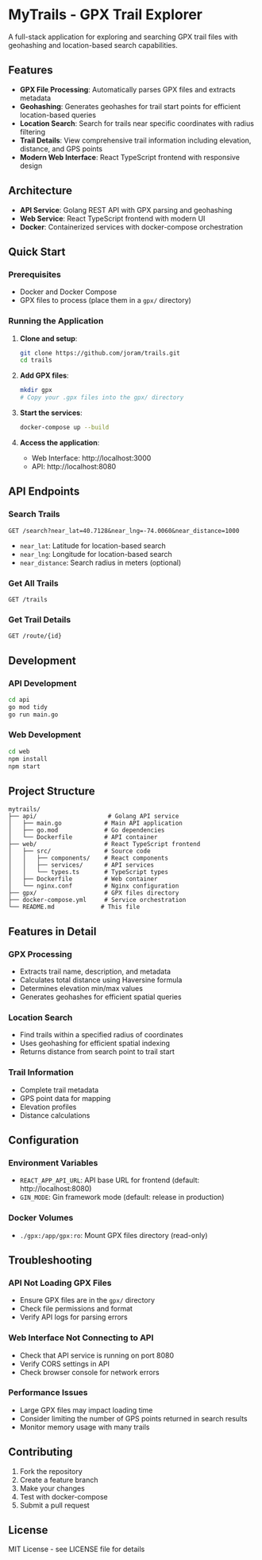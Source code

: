 # MyTrails - GPX Trail Explorer

A full-stack application for exploring and searching GPX trail files with geohashing and location-based search capabilities.

## Features

- **GPX File Processing**: Automatically parses GPX files and extracts metadata
- **Geohashing**: Generates geohashes for trail start points for efficient location-based queries
- **Location Search**: Search for trails near specific coordinates with radius filtering
- **Trail Details**: View comprehensive trail information including elevation, distance, and GPS points
- **Modern Web Interface**: React TypeScript frontend with responsive design

## Architecture

- **API Service**: Golang REST API with GPX parsing and geohashing
- **Web Service**: React TypeScript frontend with modern UI
- **Docker**: Containerized services with docker-compose orchestration

## Quick Start

### Prerequisites

- Docker and Docker Compose
- GPX files to process (place them in a `gpx/` directory)

### Running the Application

1. **Clone and setup**:
   ```bash
   git clone https://github.com/joram/trails.git
   cd trails
   ```

2. **Add GPX files**:
   ```bash
   mkdir gpx
   # Copy your .gpx files into the gpx/ directory
   ```

3. **Start the services**:
   ```bash
   docker-compose up --build
   ```

4. **Access the application**:
   - Web Interface: http://localhost:3000
   - API: http://localhost:8080

## API Endpoints

### Search Trails
```
GET /search?near_lat=40.7128&near_lng=-74.0060&near_distance=1000
```
- `near_lat`: Latitude for location-based search
- `near_lng`: Longitude for location-based search  
- `near_distance`: Search radius in meters (optional)

### Get All Trails
```
GET /trails
```

### Get Trail Details
```
GET /route/{id}
```

## Development

### API Development
```bash
cd api
go mod tidy
go run main.go
```

### Web Development
```bash
cd web
npm install
npm start
```

## Project Structure

```
mytrails/
├── api/                    # Golang API service
│   ├── main.go            # Main API application
│   ├── go.mod             # Go dependencies
│   └── Dockerfile         # API container
├── web/                   # React TypeScript frontend
│   ├── src/               # Source code
│   │   ├── components/    # React components
│   │   ├── services/      # API services
│   │   └── types.ts       # TypeScript types
│   ├── Dockerfile         # Web container
│   └── nginx.conf         # Nginx configuration
├── gpx/                   # GPX files directory
├── docker-compose.yml     # Service orchestration
└── README.md             # This file
```

## Features in Detail

### GPX Processing
- Extracts trail name, description, and metadata
- Calculates total distance using Haversine formula
- Determines elevation min/max values
- Generates geohashes for efficient spatial queries

### Location Search
- Find trails within a specified radius of coordinates
- Uses geohashing for efficient spatial indexing
- Returns distance from search point to trail start

### Trail Information
- Complete trail metadata
- GPS point data for mapping
- Elevation profiles
- Distance calculations

## Configuration

### Environment Variables
- `REACT_APP_API_URL`: API base URL for frontend (default: http://localhost:8080)
- `GIN_MODE`: Gin framework mode (default: release in production)

### Docker Volumes
- `./gpx:/app/gpx:ro`: Mount GPX files directory (read-only)

## Troubleshooting

### API Not Loading GPX Files
- Ensure GPX files are in the `gpx/` directory
- Check file permissions and format
- Verify API logs for parsing errors

### Web Interface Not Connecting to API
- Check that API service is running on port 8080
- Verify CORS settings in API
- Check browser console for network errors

### Performance Issues
- Large GPX files may impact loading time
- Consider limiting the number of GPS points returned in search results
- Monitor memory usage with many trails

## Contributing

1. Fork the repository
2. Create a feature branch
3. Make your changes
4. Test with docker-compose
5. Submit a pull request

## License

MIT License - see LICENSE file for details
